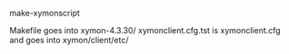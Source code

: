make-xymonscript

Makefile goes into xymon-4.3.30/
xymonclient.cfg.tst is xymonclient.cfg and goes into xymon/client/etc/
